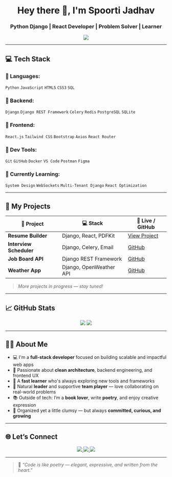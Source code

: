 <h1 align="center">Hey there 👋, I'm Spoorti Jadhav</h1>
<h3 align="center">Python Django | React Developer | Problem Solver | Learner</h3>

<p align="center">
  <img src="https://readme-typing-svg.demolab.com/?lines=Full-Stack+Django+%2B+React+Developer;Building+Clean+APIs+%26+Modern+UI;DSA+%7C+System+Design+Learner;Writing+Code+That+Matters&center=true&width=500&height=45&color=0FA3B1&vCenter=true&size=22" />
</p>

---

## 💻 Tech Stack

### 🔹 Languages:
`Python` `JavaScript` `HTML5` `CSS3` `SQL`

### 🔹 Backend:
`Django` `Django REST Framework` `Celery` `Redis` `PostgreSQL` `SQLite`

### 🔹 Frontend:
`React.js` `Tailwind CSS` `Bootstrap` `Axios` `React Router`

### 🔹 Dev Tools:
`Git` `GitHub` `Docker` `VS Code` `Postman` `Figma`

### 🔹 Currently Learning:
`System Design` `WebSockets` `Multi-Tenant Django` `React Optimization`

---

## 🚀 My Projects

| 🧠 Project | 💻 Stack | 🔗 Live / GitHub |
|------------|--------|------------------|
| **Resume Builder** | Django, React, PDFKit | [View Project](https://github.com/spoorti-jadhav/resume-builder) |
| **Interview Scheduler** | Django, Celery, Email | [GitHub](https://github.com/spoorti-jadhav/interview-scheduler) |
| **Job Board API** | Django REST Framework | [GitHub](https://github.com/spoorti-jadhav/job-board-api) |
| **Weather App** | Django, OpenWeather API | [GitHub](https://github.com/spoorti-jadhav/weather-app) |

> *More projects in progress — stay tuned!*

---

## 📈 GitHub Stats

<div align="center">
  <img src="https://github-readme-stats.vercel.app/api?username=spoorti-jadhav&show_icons=true&theme=github_dark&hide_border=true" />
  <img src="https://github-readme-stats.vercel.app/api/top-langs/?username=spoorti-jadhav&layout=compact&theme=github_dark&hide_border=true" />
</div>

---

## 👩‍💼 About Me

- 💻 I'm a **full-stack developer** focused on building scalable and impactful web apps  
- 🧠 Passionate about **clean architecture**, backend engineering, and frontend UX  
- 🌱 A **fast learner** who's always exploring new tools and frameworks  
- 🤝 Natural **leader** and supportive **team player** — love collaborating on real-world problems  
- 📚 Outside of tech: I’m a **book lover**, write **poetry**, and enjoy creative expression  
- 🎯 Organized yet a little clumsy — but always **committed, curious, and growing**

---

## 🌐 Let’s Connect

<p align="center">
  <a href="https://linkedin.com/in/spoorti-jadhav" target="_blank">
    <img src="https://img.shields.io/badge/-LinkedIn-blue?style=flat&logo=linkedin">
  </a>
  <a href="mailto:spoorti@example.com">
    <img src="https://img.shields.io/badge/-Email-pink?style=flat&logo=gmail&logoColor=white">
  </a>
  <a href="https://github.com/spoorti-jadhav">
    <img src="https://img.shields.io/badge/-GitHub-333?style=flat&logo=github&logoColor=white">
  </a>
</p>

---

> 💬 *“Code is like poetry — elegant, expressive, and written from the heart.”*

